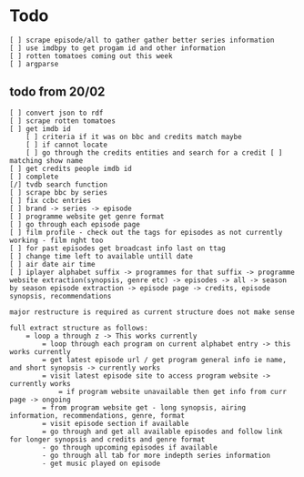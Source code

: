 # Todo

    [ ] scrape episode/all to gather gather better series information
    [ ] use imdbpy to get progam id and other information
    [ ] rotten tomatoes coming out this week
    [ ] argparse

## todo from 20/02

    [ ] convert json to rdf
    [ ] scrape rotten tomatoes
    [ ] get imdb id
        [ ] criteria if it was on bbc and credits match maybe
        [ ] if cannot locate
        [ ] go through the credits entities and search for a credit [ ] matching show name
    [ ] get credits people imdb id
    [ ] complete
    [/] tvdb search function
    [ ] scrape bbc by series
    [ ] fix ccbc entries
    [ ] brand -> series -> episode
    [ ] programme website get genre format
    [ ] go through each episode page
    [ ] film profile - check out the tags for episodes as not currently working - film nght too
    [ ] for past episodes get broadcast info last on ttag
    [ ] change time left to available untill date
    [ ] air date air time
    [ ] iplayer alphabet suffix -> programmes for that suffix -> programme website extraction(synopsis, genre etc) -> episodes -> all -> season by season episode extraction -> episode page -> credits, episode synopsis, recommendations

    major restructure is required as current structure does not make sense

    full extract structure as follows:
        = loop a through z -> This works currently
            = loop through each program on current alphabet entry -> this works currently
            = get latest episode url / get program general info ie name, and short synopsis -> currently works
            = visit latest episode site to access program website -> currently works
                = if program website unavailable then get info from curr page -> ongoing
            = from program website get - long synopsis, airing information, recommendations, genre, format
            = visit episode section if available
            = go through and get all available episodes and follow link for longer synopsis and credits and genre format
            - go through upcoming episodes if available
            - go through all tab for more indepth series information
            - get music played on episode
